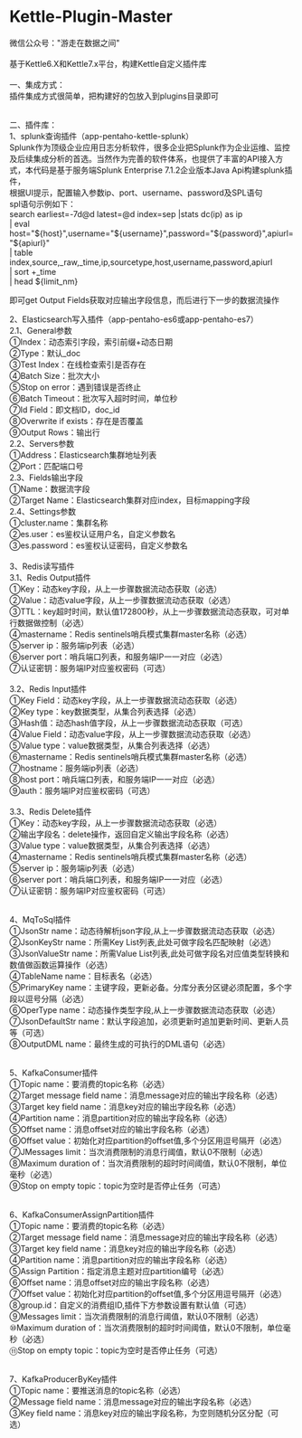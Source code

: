 # Kettle-Plugin-Master
微信公众号："游走在数据之间"<br><br>
基于Kettle6.X和Kettle7.x平台，构建Kettle自定义插件库
<br><br>
一、集成方式：<br>
  插件集成方式很简单，把构建好的包放入到plugins目录即可<br><br>
  
二、插件库：<br>
1、splunk查询插件（app-pentaho-kettle-splunk）<br>
Splunk作为顶级企业应用日志分析软件，很多企业把Splunk作为企业运维、监控及后续集成分析的首选。当然作为完善的软件体系，也提供了丰富的API接入方式，本代码是基于服务端Splunk Enterprise 7.1.2企业版本Java Api构建splunk插件，<br>
根据UI提示，配置输入参数ip、port、username、password及SPL语句<br>
spl语句示例如下：<br>
search earliest=-7d@d latest=@d index=sep |stats dc(ip) as ip<br>
| eval host="${host}",username="${username}",password="${password}",apiurl="${apiurl}"<br>
| table index,source,_raw,_time,ip,sourcetype,host,username,password,apiurl<br>
| sort +_time<br>
| head ${limit_nm}<br>

即可get Output Fields获取对应输出字段信息，而后进行下一步的数据流操作<br>


2、Elasticsearch写入插件（app-pentaho-es6或app-pentaho-es7）<br>
2.1、General参数<br>
①Index：动态索引字段，索引前缀+动态日期<br>
②Type：默认_doc<br>
③Test Index：在线检查索引是否存在<br>
④Batch Size：批次大小<br>
⑤Stop on error：遇到错误是否终止<br>
⑥Batch Timeout：批次写入超时时间，单位秒<br>
⑦Id Field：即文档ID，doc_id<br>
⑧Overwrite if exists：存在是否覆盖<br>
⑨Output Rows：输出行<br>
2.2、Servers参数<br>
①Address：Elasticsearch集群地址列表<br>
②Port：匹配端口号<br>
2.3、Fields输出字段<br>
①Name：数据流字段<br>
②Target Name：Elasticsearch集群对应index，目标mapping字段<br>
2.4、Settings参数<br>
①cluster.name：集群名称<br>
②es.user：es鉴权认证用户名，自定义参数名<br>
③es.password：es鉴权认证密码，自定义参数名<br>
<br>
3、Redis读写插件<br>
3.1、Redis Output插件<br>
①Key：动态key字段，从上一步骤数据流动态获取（必选）<br>
②Value：动态value字段，从上一步骤数据流动态获取（必选）<br>
③TTL：key超时时间，默认值172800秒，从上一步骤数据流动态获取，可对单行数据做控制（必选）<br>
④mastername：Redis sentinels哨兵模式集群master名称（必选）<br>
⑤server ip：服务端ip列表（必选）<br>
⑥server port：哨兵端口列表，和服务端IP一一对应（必选）<br>
⑦认证密钥：服务端IP对应鉴权密码（可选）<br><br>
3.2、Redis Input插件<br>
①Key Field：动态key字段，从上一步骤数据流动态获取（必选）<br>
②Key type：key数据类型，从集合列表选择（必选）<br>
③Hash值：动态hash值字段，从上一步骤数据流动态获取（可选）<br>
④Value Field：动态value字段，从上一步骤数据流动态获取（必选）<br>
⑤Value type：value数据类型，从集合列表选择（必选）<br>
⑥mastername：Redis sentinels哨兵模式集群master名称（必选）<br>
⑦hostname：服务端ip列表（必选）<br>
⑧host port：哨兵端口列表，和服务端IP一一对应（必选）<br>
⑨auth：服务端IP对应鉴权密码（可选）<br>
<br>
3.3、Redis Delete插件<br>
①Key：动态key字段，从上一步骤数据流动态获取（必选）<br>
②输出字段名：delete操作，返回自定义输出字段名称（必选）<br>
③Value type：value数据类型，从集合列表选择（必选）<br>
④mastername：Redis sentinels哨兵模式集群master名称（必选）<br>
⑤server ip：服务端ip列表（必选）<br>
⑥server port：哨兵端口列表，和服务端IP一一对应（必选）<br>
⑦认证密钥：服务端IP对应鉴权密码（可选）<br><br>

4、MqToSql插件<br>
①JsonStr name：动态待解析json字段,从上一步骤数据流动态获取（必选）<br>
②JsonKeyStr name：所需Key List列表,此处可做字段名匹配映射（必选）<br>
③JsonValueStr name：所需Value List列表,此处可做字段名对应值类型转换和数值做函数运算操作（必选）<br>
④TableName name：目标表名（必选）<br>
⑤PrimaryKey name：主键字段，更新必备。分库分表分区键必须配置，多个字段以逗号分隔（必选）<br>
⑥OperType name：动态操作类型字段,从上一步骤数据流动态获取（必选）<br>
⑦JsonDefaultStr name：默认字段追加，必须更新时追加更新时间、更新人员等（可选）<br>
⑧OutputDML name：最终生成的可执行的DML语句（必选）<br><br>


5、KafkaConsumer插件<br>
①Topic name：要消费的topic名称（必选）<br>
②Target message field name：消息message对应的输出字段名称（必选）<br>
③Target key field name：消息key对应的输出字段名称（必选）<br>
④Partition name：消息partition对应的输出字段名称（必选）<br>
⑤Offset name：消息offset对应的输出字段名称（必选）<br>
⑥Offset value：初始化对应partition的offset值,多个分区用逗号隔开（必选）<br>
⑦JMessages limit：当次消费限制的消息行阈值，默认0不限制（必选）<br>
⑧Maximum duration of：当次消费限制的超时时间阈值，默认0不限制，单位毫秒（必选）<br>
⑨Stop on empty topic：topic为空时是否停止任务（可选）<br><br>

6、KafkaConsumerAssignPartition插件<br>
①Topic name：要消费的topic名称（必选）<br>
②Target message field name：消息message对应的输出字段名称（必选）<br>
③Target key field name：消息key对应的输出字段名称（必选）<br>
④Partition name：消息partition对应的输出字段名称（必选）<br>
⑤Assign Partition：指定消息主题对应partition编号（必选）<br>
⑥Offset name：消息offset对应的输出字段名称（必选）<br>
⑦Offset value：初始化对应partition的offset值,多个分区用逗号隔开（必选）<br>
⑧group.id：自定义的消费组ID,插件下方参数设置有默认值（可选）<br>
⑨Messages limit：当次消费限制的消息行阈值，默认0不限制（必选）<br>
⑩Maximum duration of：当次消费限制的超时时间阈值，默认0不限制，单位毫秒（必选）<br>
⑪Stop on empty topic：topic为空时是否停止任务（可选）<br><br>

7、KafkaProducerByKey插件<br>
①Topic name：要推送消息的topic名称（必选）<br>
②Message field name：消息message对应的输出字段名称（必选）<br>
③Key field name：消息key对应的输出字段名称，为空则随机分区分配（可选）<br>